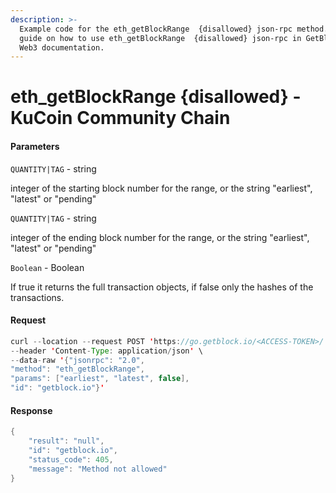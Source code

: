 ```yaml
---
description: >-
  Example code for the eth_getBlockRange  {disallowed} json-rpc method. Сomplete
  guide on how to use eth_getBlockRange  {disallowed} json-rpc in GetBlock.io
  Web3 documentation.
---
```


# eth\_getBlockRange {disallowed} - KuCoin Community Chain

#### Parameters

`QUANTITY|TAG` - string

integer of the starting block number for the range, or the string "earliest", "latest" or "pending"

`QUANTITY|TAG` - string

integer of the ending block number for the range, or the string "earliest", "latest" or "pending"

`Boolean` - Boolean

If true it returns the full transaction objects, if false only the hashes of the transactions.

#### Request

```java
curl --location --request POST 'https://go.getblock.io/<ACCESS-TOKEN>/' \
--header 'Content-Type: application/json' \
--data-raw '{"jsonrpc": "2.0",
"method": "eth_getBlockRange",
"params": ["earliest", "latest", false],
"id": "getblock.io"}'
```

#### Response

```java
{
    "result": "null",
    "id": "getblock.io",
    "status_code": 405,
    "message": "Method not allowed"
}
```
